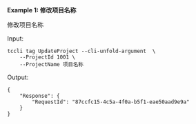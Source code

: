 **Example 1: 修改项目名称**

修改项目名称

Input: 

```
tccli tag UpdateProject --cli-unfold-argument  \
    --ProjectId 1001 \
    --ProjectName 项目名称
```

Output: 
```
{
    "Response": {
        "RequestId": "87ccfc15-4c5a-4f0a-b5f1-eae50aad9e9a"
    }
}
```

